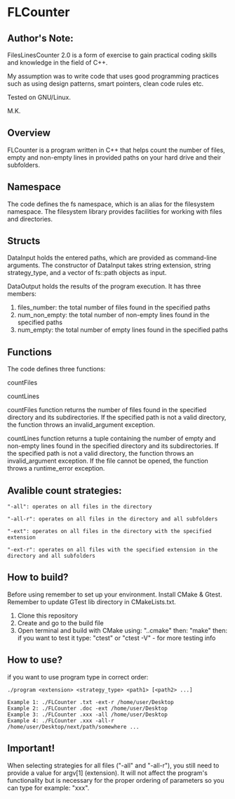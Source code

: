<h1>FLCounter</h1>

<h2>Author's Note:</h2>

FilesLinesCounter 2.0 is a form of exercise to gain practical coding skills and knowledge in the field of C++.

My assumption was to write code that uses good programming practices such as using design patterns, smart pointers, clean code rules etc.

Tested on GNU/Linux.

M.K.

<h2>Overview</h2>

FLCounter is a program written in C++ that helps count the number of files, empty and non-empty lines in provided paths on your hard drive and their subfolders.
  
<h2>Namespace</h2>
The code defines the fs namespace, which is an alias for the filesystem namespace. The filesystem library provides facilities for working with files and directories.
  
<h2>Structs</h2>
DataInput holds the entered paths, which are provided as command-line arguments. The constructor of DataInput takes string extension, string strategy_type, and a vector of fs::path objects as input.

DataOutput holds the results of the program execution. It has three members:

1. files_number: the total number of files found in the specified paths
2. num_non_empty: the total number of non-empty lines found in the specified paths
3. num_empty: the total number of empty lines found in the specified paths
  
<h2>Functions</h2>
  
The code defines three functions: 

countFiles

countLines

countFiles function returns the number of files found in the specified directory and its subdirectories. If the specified path is not a valid directory, the function throws an invalid_argument exception.

countLines function returns a tuple containing the number of empty and non-empty lines found in the specified directory and its subdirectories. If the specified path is not a valid directory, the function throws an invalid_argument exception. If the file cannot be opened, the function throws a runtime_error exception.

<h2>Avalible count strategies: </h2>

    "-all": operates on all files in the directory
 
    "-all-r": operates on all files in the directory and all subfolders
 
    "-ext": operates on all files in the directory with the specified extension
 
    "-ext-r": operates on all files with the specified extension in the directory and all subfolders

<h2>How to build? </h2>
Before using remember to set up your environment. Install CMake & Gtest. Remember to update GTest lib directory in CMakeLists.txt. 

1. Clone this repository
2. Create and go to the build file
3. Open terminal and build with CMake using: 
    "..cmake"
then:
    "make"
then: 
    if you want to test it type: "ctest" or "ctest -V" - for more testing info

<h2>How to use? </h2>
    if you want to use program type in correct order:

    ./program <extension> <strategy_type> <path1> [<path2> ...]

    Example 1: ./FLCounter .txt -ext-r /home/user/Desktop
    Example 2: ./FLCounter .doc -ext /home/user/Desktop
    Example 3: ./FLCounter .xxx -all /home/user/Desktop
    Example 4: ./FLCounter .xxx -all-r /home/user/Desktop/next/path/somewhere ...  

<h2>Important!</h2> 
 
  When selecting strategies for all files ("-all" and "-all-r"), you still need to provide a value for argv[1] (extension).
  It will not affect the program's functionality but is necessary for the proper ordering of parameters so you can type for example: "xxx".

   

